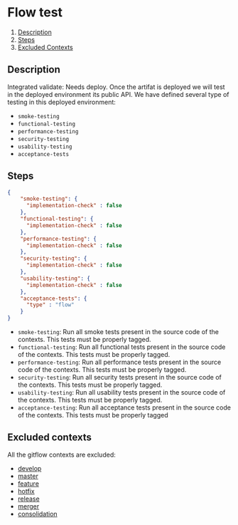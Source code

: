 # Flow test

1. [Description](#description)
1. [Steps](#steps)
1. [Excluded Contexts](#excluded-contexts)

## <a name="description"></a>Description

Integrated validate: Needs deploy. Once the artifat is deployed we will test in the deployed environment its public API.
We have defined several type of testing in this deployed environment:

* `smoke-testing`
* `functional-testing`
* `performance-testing`
* `security-testing`
* `usability-testing`
* `acceptance-tests`

## <a name="steps"></a>Steps

```json
{
    "smoke-testing": {
      "implementation-check" : false
    },
    "functional-testing": {
      "implementation-check" : false
    },
    "performance-testing": {
      "implementation-check" : false
    },
    "security-testing": {
      "implementation-check" : false
    },
    "usability-testing": {
      "implementation-check" : false
    },
    "acceptance-tests": {
      "type" : "flow"
    }
}
```

* `smoke-testing`: Run all smoke tests present in the source code of the contexts. This tests must be properly tagged.
* `functional-testing`: Run all functional tests present in the source code of the contexts. This tests must be properly tagged.
* `performance-testing`: Run all performance tests present in the source code of the contexts. This tests must be properly tagged.
* `security-testing`:  Run all security tests present in the source code of the contexts. This tests must be properly tagged.
* `usability-testing`: Run all usability tests present in the source code of the contexts. This tests must be properly tagged.
* `acceptance-testing`: Run all acceptance tests present in the source code of the contexts. This tests must be properly tagged

## <a name="excluded-contexts"></a>Excluded contexts

All the gitflow contexts are excluded:

* [develop][1]
* [master][2]
* [feature][3]
* [hotfix][4]
* [release][5]
* [merger][6]
* [consolidation][7]


[1]: https://github.com/cellsjs/pisco-gitflow-contexts/blob/master/contexts/develop/index.js
[2]: https://github.com/cellsjs/pisco-gitflow-contexts/blob/master/contexts/master/index.js
[3]: https://github.com/cellsjs/pisco-gitflow-contexts/blob/master/contexts/feature/index.js
[4]: https://github.com/cellsjs/pisco-gitflow-contexts/blob/master/contexts/hotfix/index.js
[5]: https://github.com/cellsjs/pisco-gitflow-contexts/blob/master/contexts/release/index.js
[6]: https://github.com/cellsjs/pisco-gitflow-contexts/blob/master/contexts/merger/index.js
[7]: https://github.com/cellsjs/pisco-gitflow-contexts/blob/master/contexts/consolidation/index.js
